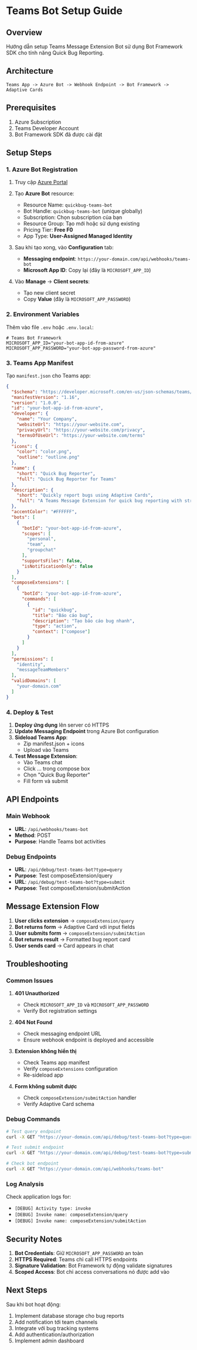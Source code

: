 # Teams Bot Setup Guide

## Overview
Hướng dẫn setup Teams Message Extension Bot sử dụng Bot Framework SDK cho tính năng Quick Bug Reporting.

## Architecture
```
Teams App -> Azure Bot -> Webhook Endpoint -> Bot Framework -> Adaptive Cards
```

## Prerequisites
1. Azure Subscription
2. Teams Developer Account
3. Bot Framework SDK đã được cài đặt

## Setup Steps

### 1. Azure Bot Registration

1. Truy cập [Azure Portal](https://portal.azure.com)
2. Tạo **Azure Bot** resource:
   - Resource Name: `quickbug-teams-bot`
   - Bot Handle: `quickbug-teams-bot` (unique globally)
   - Subscription: Chọn subscription của bạn
   - Resource Group: Tạo mới hoặc sử dụng existing
   - Pricing Tier: **Free F0**
   - App Type: **User-Assigned Managed Identity**

3. Sau khi tạo xong, vào **Configuration** tab:
   - **Messaging endpoint**: `https://your-domain.com/api/webhooks/teams-bot`
   - **Microsoft App ID**: Copy lại (đây là `MICROSOFT_APP_ID`)

4. Vào **Manage** -> **Client secrets**:
   - Tạo new client secret
   - Copy **Value** (đây là `MICROSOFT_APP_PASSWORD`)

### 2. Environment Variables

Thêm vào file `.env` hoặc `.env.local`:

```env
# Teams Bot Framework
MICROSOFT_APP_ID="your-bot-app-id-from-azure"
MICROSOFT_APP_PASSWORD="your-bot-app-password-from-azure"
```

### 3. Teams App Manifest

Tạo `manifest.json` cho Teams app:

```json
{
  "$schema": "https://developer.microsoft.com/en-us/json-schemas/teams/v1.16/MicrosoftTeams.schema.json",
  "manifestVersion": "1.16",
  "version": "1.0.0",
  "id": "your-bot-app-id-from-azure",
  "developer": {
    "name": "Your Company",
    "websiteUrl": "https://your-website.com",
    "privacyUrl": "https://your-website.com/privacy",
    "termsOfUseUrl": "https://your-website.com/terms"
  },
  "icons": {
    "color": "color.png",
    "outline": "outline.png"
  },
  "name": {
    "short": "Quick Bug Reporter",
    "full": "Quick Bug Reporter for Teams"
  },
  "description": {
    "short": "Quickly report bugs using Adaptive Cards",
    "full": "A Teams Message Extension for quick bug reporting with structured forms"
  },
  "accentColor": "#FFFFFF",
  "bots": [
    {
      "botId": "your-bot-app-id-from-azure",
      "scopes": [
        "personal",
        "team",
        "groupchat"
      ],
      "supportsFiles": false,
      "isNotificationOnly": false
    }
  ],
  "composeExtensions": [
    {
      "botId": "your-bot-app-id-from-azure",
      "commands": [
        {
          "id": "quickbug",
          "title": "Báo cáo bug",
          "description": "Tạo báo cáo bug nhanh",
          "type": "action",
          "context": ["compose"]
        }
      ]
    }
  ],
  "permissions": [
    "identity",
    "messageTeamMembers"
  ],
  "validDomains": [
    "your-domain.com"
  ]
}
```

### 4. Deploy & Test

1. **Deploy ứng dụng** lên server có HTTPS
2. **Update Messaging Endpoint** trong Azure Bot configuration
3. **Sideload Teams App**:
   - Zip manifest.json + icons
   - Upload vào Teams
4. **Test Message Extension**:
   - Vào Teams chat
   - Click ... trong compose box
   - Chọn "Quick Bug Reporter"
   - Fill form và submit

## API Endpoints

### Main Webhook
- **URL**: `/api/webhooks/teams-bot`
- **Method**: POST
- **Purpose**: Handle Teams bot activities

### Debug Endpoints
- **URL**: `/api/debug/test-teams-bot?type=query`
- **Purpose**: Test composeExtension/query
- **URL**: `/api/debug/test-teams-bot?type=submit`
- **Purpose**: Test composeExtension/submitAction

## Message Extension Flow

1. **User clicks extension** → `composeExtension/query`
2. **Bot returns form** → Adaptive Card với input fields
3. **User submits form** → `composeExtension/submitAction`
4. **Bot returns result** → Formatted bug report card
5. **User sends card** → Card appears in chat

## Troubleshooting

### Common Issues

1. **401 Unauthorized**
   - Check `MICROSOFT_APP_ID` và `MICROSOFT_APP_PASSWORD`
   - Verify Bot registration settings

2. **404 Not Found**
   - Check messaging endpoint URL
   - Ensure webhook endpoint is deployed and accessible

3. **Extension không hiển thị**
   - Check Teams app manifest
   - Verify `composeExtensions` configuration
   - Re-sideload app

4. **Form không submit được**
   - Check `composeExtension/submitAction` handler
   - Verify Adaptive Card schema

### Debug Commands

```bash
# Test query endpoint
curl -X GET "https://your-domain.com/api/debug/test-teams-bot?type=query"

# Test submit endpoint
curl -X GET "https://your-domain.com/api/debug/test-teams-bot?type=submit"

# Check bot endpoint
curl -X GET "https://your-domain.com/api/webhooks/teams-bot"
```

### Log Analysis

Check application logs for:
- `[DEBUG] Activity type: invoke`
- `[DEBUG] Invoke name: composeExtension/query`
- `[DEBUG] Invoke name: composeExtension/submitAction`

## Security Notes

1. **Bot Credentials**: Giữ `MICROSOFT_APP_PASSWORD` an toàn
2. **HTTPS Required**: Teams chỉ call HTTPS endpoints
3. **Signature Validation**: Bot Framework tự động validate signatures
4. **Scoped Access**: Bot chỉ access conversations nó được add vào

## Next Steps

Sau khi bot hoạt động:
1. Implement database storage cho bug reports
2. Add notification tới team channels
3. Integrate với bug tracking systems
4. Add authentication/authorization
5. Implement admin dashboard 